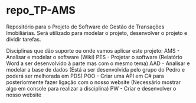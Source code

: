 # repo_TP-AMS
Repositório para o Projeto de Software de Gestão de Transações Imobiliárias.
Será utilizado para modelar o projeto, desenvolver o projeto e dividir tarefas.

Disciplinas que dão suporte ou onde vamos aplicar este projeto:
AMS - Analisar e modelar o software (Wiki)
PES - Projetar o software (Relatório Word a ser desenvolvido à parte mas com o mesmo tema)
AAD - Analisar e modelar a base de dados (Está a ser desenvolvida pelo grupo do Pedro e poderá ser melhorada em PDS)
POO - Criar uma API em C# para posteriormente fazer ligação com o nosso website (Necessário mostrar algo em console para realizar a disciplina)
PW - Criar e desenvolver o nosso website
